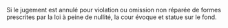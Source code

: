 Si le jugement est annulé pour violation ou omission non réparée de formes prescrites par la loi à peine de nullité, la cour évoque et statue sur le fond.